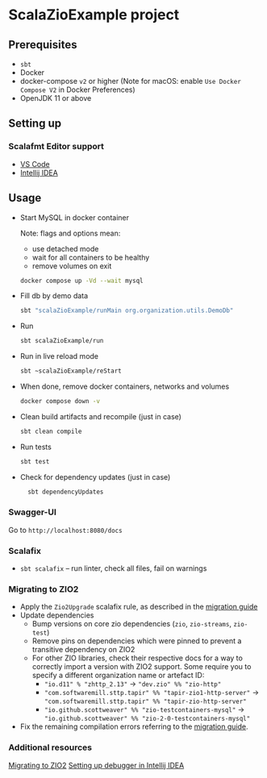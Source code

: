 # ScalaZioExample project

## Prerequisites

- `sbt`
- Docker
- docker-compose `v2` or higher (Note for macOS: enable `Use Docker Compose V2` in Docker Preferences)
- OpenJDK 11 or above

## Setting up

### Scalafmt Editor support

- [VS Code][vscode]
- [Intellij IDEA][intellij]

[vscode]: https://scalameta.org/metals/docs/editors/vscode/

[intellij]: https://scalameta.org/scalafmt/docs/installation.html#intellij

## Usage

- Start MySQL in docker container

  Note: flags and options mean:

    - use detached mode
    - wait for all containers to be healthy
    - remove volumes on exit

  ```sh
  docker compose up -Vd --wait mysql
  ```
- Fill db by demo data

  ```sh
  sbt "scalaZioExample/runMain org.organization.utils.DemoDb"
  ```

- Run

  ```sh
  sbt scalaZioExample/run
  ```

- Run in live reload mode

  ```sh
  sbt ~scalaZioExample/reStart
  ```

- When done, remove docker containers, networks and volumes

  ```sh
  docker compose down -v
  ```

- Clean build artifacts and recompile (just in case)

  ```sh
  sbt clean compile
  ```

- Run tests

  ```sh
  sbt test
  ```

- Check for dependency updates (just in case)

  ```sh
    sbt dependencyUpdates
    ```

### Swagger-UI

Go to `http://localhost:8080/docs`

### Scalafix

- `sbt scalafix` – run linter, check all files, fail on warnings

### Migrating to ZIO2

- Apply the `Zio2Upgrade` scalafix rule, as described in
  the [migration guide](https://zio.dev/guides/migrate/zio-2.x-migration-guide/#automatic-migration)
- Update dependencies
    - Bump versions on core zio dependencies (`zio`, `zio-streams`, `zio-test`)
    - Remove pins on dependencies which were pinned to prevent a transitive dependency on ZIO2
    - For other ZIO libraries, check their respective docs for a way to correctly import a version with ZIO2 support.
      Some require you to specify a different organization name or artefact ID:
        - `"io.d11" % "zhttp_2.13"` -> `"dev.zio" %% "zio-http"`
        - `"com.softwaremill.sttp.tapir" %% "tapir-zio1-http-server"` -> `"com.softwaremill.sttp.tapir" %% "tapir-zio-http-server"`
        - `"io.github.scottweaver" %% "zio-testcontainers-mysql"` -> `"io.github.scottweaver" %% "zio-2-0-testcontainers-mysql"`
- Fix the remaining compilation errors referring
  to the [migration guide](https://zio.dev/guides/migrate/zio-2.x-migration-guide/#automatic-migration).

### Additional resources

[Migrating to ZIO2](https://zio.dev/guides/migrate/zio-2.x-migration-guide/#automatic-migration)
[Setting up debugger in Intellij IDEA](/docs/intellij-idea-setup.md)